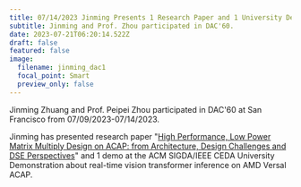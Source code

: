 ```yaml
---
title: 07/14/2023 Jinming Presents 1 Research Paper and 1 University Demo at DAC60!
subtitle: Jinming and Prof. Zhou participated in DAC'60.
date: 2023-07-21T06:20:14.522Z
draft: false
featured: false
image:
  filename: jinming_dac1
  focal_point: Smart
  preview_only: false
---
```

Jinming Zhuang and Prof. Peipei Zhou participated in DAC'60 at San Francisco from 07/09/2023-07/14/2023.

Jinming has presented research paper "[High Performance, Low Power Matrix Multiply Design on ACAP: from Architecture, Design Challenges and DSE Perspectives](https://peipeizhou-eecs.github.io/publication/2023dac/)" and 1 demo at the ACM SIGDA/IEEE CEDA University Demonstration about real-time vision transformer inference on AMD Versal ACAP.
